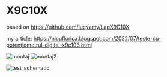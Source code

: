 # X9C10X
based on https://github.com/lucyamy/LapX9C10X


my article: https://nicuflorica.blogspot.com/2022/07/teste-cu-potentiometrul-digital-x9c103.html

![montaj](https://blogger.googleusercontent.com/img/b/R29vZ2xl/AVvXsEgkNQavpS7r65TmlcDNIYFcR3-nJC_nxMH2JVwhUPISUCSqGzv1pdldmKI_RVv4_06ZkpEhoCPDn40vH6O4OZl2mOVV4YWbvHAjggm9j-TxcwLAXtkcnHWy_KotIghICIhZMlywNQuqXvf0f2EMGVEW88Q1wjSDD3N4nTZWBGhG_2CiVfuvSUWFuWdfQA/w200-h150/X9C103_module_9.jpg)
![montaj2](https://blogger.googleusercontent.com/img/b/R29vZ2xl/AVvXsEifM4KdZd0djUjJfyL2rqjoDEoyIUij6hizfhCvpOz7yei9wcu9s98bcMY0q1-ZMMdyf-pp_Ko7Jx7d7IERRxTRPL_3Pihyg-MFibHIiwR3JEXaEMDrteyCDz9suyT-QDmfB6lSmJQehFbg-4dvwnRt99Y78JAaj7tKPCt-HME45Vpu0NeWpgPgHrS0Sg/w200-h150/X9C103_module_10.jpg)

![test_schematic](https://blogger.googleusercontent.com/img/b/R29vZ2xl/AVvXsEgoXNfeFF0U-prifGRQMvk7VzFXdEyt6mcVcdpqdZuT_K9wj9A5jcrH-hqnvy7jMRCivXLrQqX0DCHrzrQIRkjJY_Bup1iH3wBJAMXmO8aAJEFO_7FA7NkMmQst0rRICCNYV0eHYoTjINnDOahbUfQMcsvwZDCykjNxyO0X4u3O7AwcY49YgsJJ55DQDQ/s1618/X9C10x_pot_test_sch.png)
